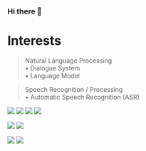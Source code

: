 ### Hi there 👋

<!--
**JEONGSEJIN/JEONGSEJIN** is ✨ _special_ ✨ repository because its `README.md` (this file) appears on your GitHub profile.

Here are some ideas to get you started:

- 🔭 I’m currently working on ...
- 🌱 I’m currently learning ...
- 👯 I’m looking to collaborate on ...
- 🤔 I’m looking for help with ...
- 💬 Ask me about ...
- 📫 How to reach me: ...
- 😄 Pronouns: ...
- ⚡ Fun fact: ...
-->

<!--## ⭐ Sejin Jeong
> E-mail: [G-mail (luyttt4@gmail.com)](luyttt4@gmail.com)
--> 
<!--## ⭐ My Home
  > (Public)  [velog (https://velog.io/@sejinjeong)](https://velog.io/@sejinjeong) 

  > <del>(Private) [GitBlog (https://jeongsejin.github.io/)](https://jeongsejin.github.io/)</del>
-->  
#  Interests
  > Natural Language Processing  
    • Dialogue System  
    • Language Model  
<!--  
    • Conversation Model  
    • Multi-Turn Conversation
    • Dialogue Reasoning
-->  
  > Speech Recognition / Processing  
    • Automatic Speech Recognition (ASR)  
<!--     
    • Speech Emotion Recognition (SER)  
    • Spoken Dialog System
--> 
<!--
  > Big Data Processing  
    • Distributed Processing based Big Data Processing  
    • Spark Real-Time Streaming Processing  
--> 
<!--
  > Reinforcement Learning  
    • Multi-Agent  
    • Game Theory
--> 

<a href="https://www.python.org/" target="_blank"><img src="https://img.shields.io/badge/Python-3776AB?style=plastic&logo=Python&logoColor=white"/></a>
<a href="https://cplusplus.com/?" target="_blank"><img src="https://img.shields.io/badge/C++-00599C?style=plastic&logo=cplusplus&logoColor=white"/></a>
<a href="https://docs.oracle.com/en/java/" target="_blank"><img src="https://img.shields.io/badge/Java-FFFFFF?style=plastic&logo=OpenJDK&logoColor=white"/></a>
<a href="https://devdocs.io/c/" target="_blank"><img src="https://img.shields.io/badge/C-A8B9CC?style=plastic&logo=C&logoColor=white"/></a>

<a href="https://pytorch.org/" target="_blank"><img src="https://img.shields.io/badge/Pytorch-EE4C2C?style=plastic&logo=Pytorch&logoColor=white"/></a>
<a href="https://www.tensorflow.org/" target="_blank"><img src="https://img.shields.io/badge/Tensorflow-FF6F00?style=plastic&logo=Tensorflow&logoColor=white"/></a>

<a href="https://hadoop.apache.org/" target="_blank"><img src="https://img.shields.io/badge/Apache Hadoop-66CCFF?style=plastic&logo=ApacheHadoop&logoColor=white"/></a>
<a href="https://spark.apache.org/" target="_blank"><img src="https://img.shields.io/badge/Apache Spark-E25A1C?style=plastic&logo=ApacheSpark&logoColor=white"/></a>
